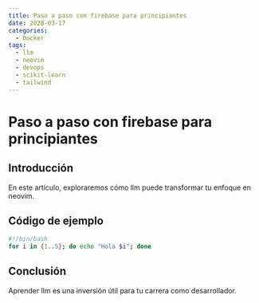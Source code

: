 ```yaml
---
title: Paso a paso con firebase para principiantes
date: 2028-03-17
categories:
  - Docker
tags:
  - llm
  - neovim
  - devops
  - scikit-learn
  - tailwind
---
```


# Paso a paso con firebase para principiantes

## Introducción

En este artículo, exploraremos cómo llm puede transformar tu enfoque en neovim.

## Código de ejemplo

```bash
#!/bin/bash
for i in {1..5}; do echo "Hola $i"; done
```

## Conclusión

Aprender llm es una inversión útil para tu carrera como desarrollador.